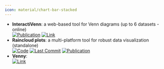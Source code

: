```yaml
---
icon: material/chart-bar-stacked
---
```


- **InteractiVenn**: a web-based tool for Venn diagrams (up to 6 datasets - online)  
	[![Publication](https://img.shields.io/badge/Publication-Citations:1695-blue?style=for-the-badge&logo=bookstack)](https://doi.org/10.1186/s12859-015-0611-3) [![Link](https://img.shields.io/badge/Link-online-brightgreen?style=for-the-badge&logo=cachet&logoColor=65FF8F)](http://www.interactivenn.net/) 
- **Raincloud plots**: a multi-platform tool for robust data visualization (standalone)  
		[![Code](https://img.shields.io/github/stars/RainCloudPlots/RainCloudPlots?style=for-the-badge&logo=github)](https://github.com/RainCloudPlots/RainCloudPlots) [![Last Commit](https://img.shields.io/github/last-commit/RainCloudPlots/RainCloudPlots?style=for-the-badge&logo=github)](https://github.com/RainCloudPlots/RainCloudPlots) [![Publication](https://img.shields.io/badge/Publication-Citations:279-blue?style=for-the-badge&logo=bookstack)](https://doi.org/10.12688/wellcomeopenres.15191.2) 
- **Venny**:   
	[![Link](https://img.shields.io/badge/Link-offline-red?style=for-the-badge&logo=xamarin&logoColor=red)](http://bioinfogp.cnb.csic.es/tools/venny/) 
